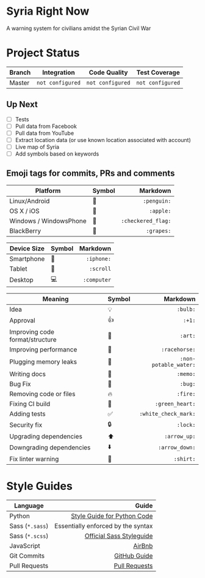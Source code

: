 # Syria Right Now
A warning system for civilians amidst the Syrian Civil War

# Project Status

| Branch         | Integration | Code Quality | Test Coverage |
|----------------|-------------|--------------|---------------|
| Master         | `not configured` | `not configured` | `not configured` |

## Up Next
- [ ] Tests
- [ ] Pull data from Facebook
- [ ] Pull data from YouTube
- [ ] Extract location data (or use known location associated with account)
- [ ] Live map of Syria
- [ ] Add symbols based on keywords

## Emoji tags for commits, PRs and comments
| Platform             | Symbol           | Markdown           |
|----------------------|------------------|-------------------:|
| Linux/Android        | :penguin:        | `:penguin:`        |
| OS X / iOS           | :apple:          | `:apple:`          |
| Windows / WindowsPhone | :checkered_flag: | `:checkered_flag:` |
| BlackBerry           | :grapes:         | `:grapes:`         |

| Device Size          | Symbol           | Markdown           |
|----------------------|------------------|-------------------:|
| Smartphone           | :iphone:         | `:iphone:`         |
| Tablet               | :scroll:         | `:scroll`          |
| Desktop              | :computer:       | `:computer`        |

| Meaning                         | Symbol              | Markdown              |
|---------------------------------|---------------------|----------------------:|
| Idea                            | :bulb:              | `:bulb:`              |
| Approval                        | :+1:                | `:+1:`                |
| Improving code format/structure | :art:               | `:art:`               |
| Improving performance           | :racehorse:         | `:racehorse:`         |
| Plugging memory leaks           | :non-potable_water: | `:non-potable_water:` |
| Writing docs                    | :memo:              | `:memo:`              |
| Bug Fix                         | :bug:               | `:bug:`               |
| Removing code or files          | :fire:              | `:fire:`              |
| Fixing CI build                 | :green_heart:       | `:green_heart:`       |
| Adding tests                    | :white_check_mark:  | `:white_check_mark:`  |
| Security fix                    | :lock:              | `:lock:`              |
| Upgrading dependencies          | :arrow_up:          | `:arrow_up:`          |
| Downgrading dependencies        | :arrow_down:        | `:arrow_down:`        |
| Fix linter warning              | :shirt:             | `:shirt:`             |

# Style Guides
| Language        | Guide                                   |
|-----------------|----------------------------------------:|
| Python          | [Style Guide for Python Code](https://www.python.org/dev/peps/pep-0008/) |
| Sass (`*.sass`) | Essentially enforced by the syntax      |
| Sass (`*.scss`) | [Official Sass Styleguide](http://sass-lang.com/styleguide) |
| JavaScript      | [AirBnb](https://github.com/airbnb/javascript) |
| Git Commits     | [GitHub Guide](https://github.com/blog/926-shiny-new-commit-styles) |
| Pull Requests   | [Pull Requests](https://github.com/blog/1943-how-to-write-the-perfect-pull-request) |
